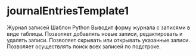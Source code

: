 # journalEntriesTemplate1
Журнал записей Шаблон Python
Выводит форму журнала с записями в виде таблицы. Позволяет добавлять новые записи, редактировать и удалять записи.
Позволяет скрывать или открывать указанные записи.
Позволяет осуществлять поиск всех записей по подстроке.
